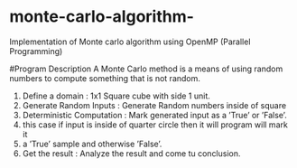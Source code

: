 # monte-carlo-algorithm-
Implementation of Monte carlo algorithm using OpenMP (Parallel Programming) 

#Program Description
A Monte Carlo method is a means of using random numbers to compute
something that is not random.
1. Define a domain : 1x1 Square cube with side 1 unit.
2. Generate Random Inputs : Generate Random numbers inside of square
3. Deterministic Computation : Mark generated input as a ’True’ or ’False’.
4. this case if input is inside of quarter circle then it will program will mark it
5. a ’True’ sample and otherwise ’False’.
6. Get the result : Analyze the result and come tu conclusion.
